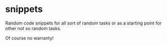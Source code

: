 # snippets

Random code snippets for all sort of random tasks or as a starting point for
other not so random tasks.

Of course no warranty!



